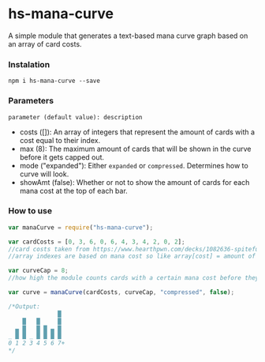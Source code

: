 # hs-mana-curve
A simple module that generates a text-based mana curve graph based on an array of card costs.

### Instalation
```
npm i hs-mana-curve --save
```

### Parameters
```
parameter (default value): description
```
* costs ([]): An array of integers that represent the amount of cards with a cost equal to their index.
* max (8): The maximum amount of cards that will be shown in the curve before it gets capped out.
* mode ("expanded"): Either `expanded` or `compressed`. Determines how to curve will look.
* showAmt (false): Whether or not to show the amount of cards for each mana cost at the top of each bar.

### How to use
```js
var manaCurve = require("hs-mana-curve");

var cardCosts = [0, 3, 6, 0, 6, 4, 3, 4, 2, 0, 2];
//card costs taken from https://www.hearthpwn.com/decks/1082636-spiteful-lady-in-white
//array indexes are based on mana cost so like array[cost] = amount of cards with that cost

var curveCap = 8;
//how high the module counts cards with a certain mana cost before they get capped off

var curve = manaCurve(cardCosts, curveCap, "compressed", false);

/*Output:
              █ 
    █   █     █ 
  ▄ █   █ █ ▄ █ 
_ █ █ _ █ █ █ █ 
0 1 2 3 4 5 6 7+
*/
```
